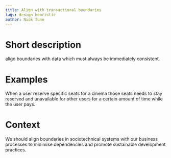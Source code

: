 ```yaml
---
title: Align with transactional boundaries
tags: design heuristic
author: Nick Tune
---
```


# Short description

align boundaries with data which must always be immediately consistent.

# Examples

When a user reserve specific seats for a cinema those seats needs to stay reserved and unavailable for other users for a certain amount of time while the user pays.

# Context

We should align boundaries in sociotechnical systems with our business processes to minimise dependencies and promote sustainable development practices.
